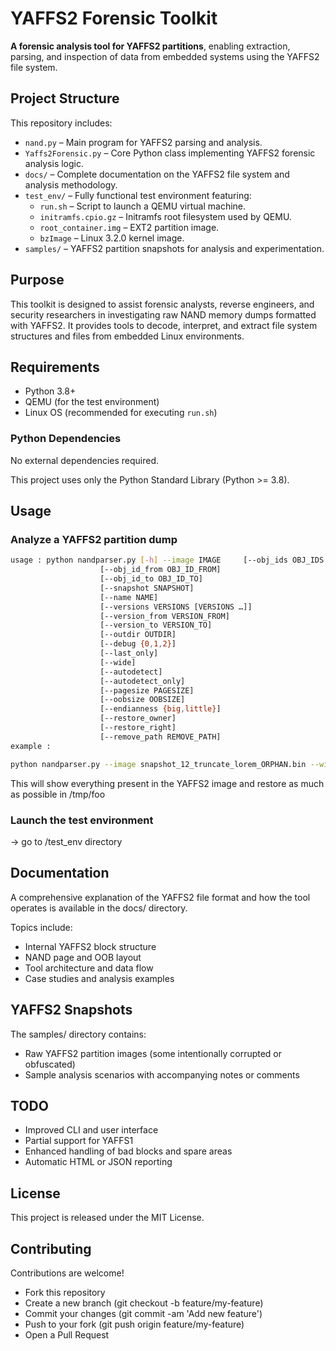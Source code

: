 # YAFFS2 Forensic Toolkit

**A forensic analysis tool for YAFFS2 partitions**, enabling extraction, parsing, and inspection of data from embedded systems using the YAFFS2 file system.

## Project Structure

This repository includes:

- `nand.py` – Main program for YAFFS2 parsing and analysis.
- `Yaffs2Forensic.py` – Core Python class implementing YAFFS2 forensic analysis logic.
- `docs/` – Complete documentation on the YAFFS2 file system and analysis methodology.
- `test_env/` – Fully functional test environment featuring:
  - `run.sh` – Script to launch a QEMU virtual machine.
  - `initramfs.cpio.gz` – Initramfs root filesystem used by QEMU.
  - `root_container.img` – EXT2 partition image.
  - `bzImage` – Linux 3.2.0 kernel image.
- `samples/` – YAFFS2 partition snapshots for analysis and experimentation.

## Purpose

This toolkit is designed to assist forensic analysts, reverse engineers, and security researchers in investigating raw NAND memory dumps formatted with YAFFS2. It provides tools to decode, interpret, and extract file system structures and files from embedded Linux environments.

## Requirements

- Python 3.8+
- QEMU (for the test environment)
- Linux OS (recommended for executing `run.sh`)

### Python Dependencies

No external dependencies required.

This project uses only the Python Standard Library (Python >= 3.8).

## Usage

### Analyze a YAFFS2 partition dump

```bash
usage : python nandparser.py [-h] --image IMAGE 	[--obj_ids OBJ_IDS [OBJ_IDS …]]
					[--obj_id_from OBJ_ID_FROM]
					[--obj_id_to OBJ_ID_TO]
					[--snapshot SNAPSHOT]
					[--name NAME]
					[--versions VERSIONS [VERSIONS …]]
					[--version_from VERSION_FROM]
					[--version_to VERSION_TO]
					[--outdir OUTDIR]
					[--debug {0,1,2}]
					[--last_only]
					[--wide]
					[--autodetect]
					[--autodetect_only]
					[--pagesize PAGESIZE]
					[--oobsize OOBSIZE]
					[--endianness {big,little}]
					[--restore_owner]
					[--restore_right]
					[--remove_path REMOVE_PATH]
example :

python nandparser.py --image snapshot_12_truncate_lorem_ORPHAN.bin --wide --outdir /tmp/foo 
```

This will show everything present in the YAFFS2 image and restore as much as possible in /tmp/foo


### Launch the test environment

-> go to /test_env directory

## Documentation

A comprehensive explanation of the YAFFS2 file format and how the tool operates is available in the docs/ directory.

Topics include:
- Internal YAFFS2 block structure
- NAND page and OOB layout
- Tool architecture and data flow
- Case studies and analysis examples

## YAFFS2 Snapshots

The samples/ directory contains:
- Raw YAFFS2 partition images (some intentionally corrupted or obfuscated)
- Sample analysis scenarios with accompanying notes or comments

## TODO

- Improved CLI and user interface
- Partial support for YAFFS1
- Enhanced handling of bad blocks and spare areas
- Automatic HTML or JSON reporting

## License

This project is released under the MIT License.

## Contributing

Contributions are welcome!
- Fork this repository
- Create a new branch (git checkout -b feature/my-feature)
- Commit your changes (git commit -am 'Add new feature')
- Push to your fork (git push origin feature/my-feature)
- Open a Pull Request


